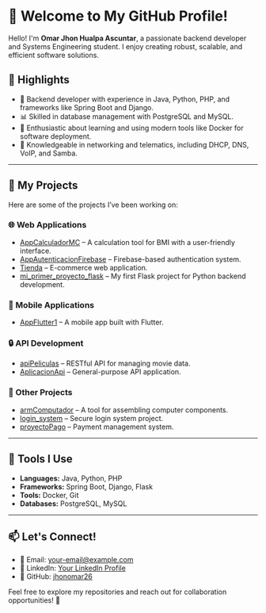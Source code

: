 # 👋 Welcome to My GitHub Profile!  

Hello! I'm **Omar Jhon Hualpa Ascuntar**, a passionate backend developer and Systems Engineering student. I enjoy creating robust, scalable, and efficient software solutions.  

## 🌟 Highlights  
- 🔧 Backend developer with experience in Java, Python, PHP, and frameworks like Spring Boot and Django.  
- 📊 Skilled in database management with PostgreSQL and MySQL.  
- 🚀 Enthusiastic about learning and using modern tools like Docker for software deployment.  
- 📡 Knowledgeable in networking and telematics, including DHCP, DNS, VoIP, and Samba.  

---

## 📂 My Projects  

Here are some of the projects I’ve been working on:  

### 🌐 Web Applications  
- [AppCalculadorMC](https://github.com/jhonomar26/AppCalculadorMC) – A calculation tool for BMI with a user-friendly interface.  
- [AppAutenticacionFirebase](https://github.com/jhonomar26/AppAutenticacionFireb) – Firebase-based authentication system.  
- [Tienda](https://github.com/jhonomar26/tienda) – E-commerce web application.  
- [mi_primer_proyecto_flask](https://github.com/jhonomar26/mi_primer_proyecto_flask) – My first Flask project for Python backend development.  

### 📱 Mobile Applications  
- [AppFlutter1](https://github.com/jhonomar26/AppFlutter1) – A mobile app built with Flutter.  

### 🔒 API Development  
- [apiPeliculas](https://github.com/jhonomar26/apiPeliculas) – RESTful API for managing movie data.  
- [AplicacionApi](https://github.com/jhonomar26/AplicacionApi) – General-purpose API application.  

### 🔗 Other Projects  
- [armComputador](https://github.com/jhonomar26/armComputador) – A tool for assembling computer components.  
- [login_system](https://github.com/jhonomar26/login_system) – Secure login system project.  
- [proyectoPago](https://github.com/jhonomar26/proyectoPago) – Payment management system.  

---

## 🧰 Tools I Use  
- **Languages:** Java, Python, PHP  
- **Frameworks:** Spring Boot, Django, Flask  
- **Tools:** Docker, Git  
- **Databases:** PostgreSQL, MySQL  

---

## 📫 Let's Connect!  
- 📧 Email: [your-email@example.com](mailto:jhonomar109@gmail.com)  
- 💼 LinkedIn: [Your LinkedIn Profile](#)  
- 🔗 GitHub: [jhonomar26](https://github.com/jhonomar26)  

Feel free to explore my repositories and reach out for collaboration opportunities! 🚀  

